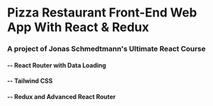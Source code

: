 # Pizza Restaurant Front-End Web App With React & Redux
### A project of Jonas Schmedtmann's Ultimate React Course

#### -- React Router with Data Loading
#### -- Tailwind CSS
#### -- Redux and Advanced React Router


